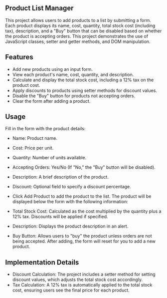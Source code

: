 ## Product List Manager

This project allows users to add products to a list by submitting a form. Each product displays its name, cost, quantity, total stock cost (including tax), description, and a "Buy" button that can be disabled based on whether the product is accepting orders. This project demonstrates the use of JavaScript classes, setter and getter methods, and DOM manipulation.

## Features

- Add new products using an input form.
- View each product's name, cost, quantity, and description.
- Calculate and display the total stock cost, including a 12% tax on the product cost.
- Apply discounts to products using setter methods for discount values.
- Disable the "Buy" button for products not accepting orders.
- Clear the form after adding a product.

## Usage

Fill in the form with the product details:

- Name: Product name.
- Cost: Price per unit.
- Quantity: Number of units available.
- Accepting Orders: Yes/No (If "No," the "Buy" button will be disabled).
- Description: A brief description of the product.
- Discount: Optional field to specify a discount percentage.
- Click Add Product to add the product to the list. The product will be displayed below the form with the following information:

- Total Stock Cost: Calculated as the cost multiplied by the quantity plus a 12% tax. Discounts will be applied if specified.
- Description: Displays the product description in an alert.
- Buy Button: Allows users to "buy" the product unless orders are not being accepted.
  After adding, the form will reset for you to add a new product.

## Implementation Details

- Discount Calculation: The project includes a setter method for setting discount values, which adjusts the total stock cost accordingly.
- Tax Calculation: A 12% tax is automatically applied to the total stock cost, ensuring users see the final price for each product.
